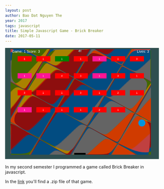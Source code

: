 ```yaml
---
layout: post
author: Bao Dat Nguyen The
year: 2017
tags: javascript
title: Simple Javascript Game - Brick Breaker
date: 2017-05-11
---
```


![Screenshot of the game](/assets/img/brick_breaker_screenshot.png)

In my second semester I programmed a game called Brick Breaker in javascript.

In the [link](/assets/Brick_Breaker_1.0.zip) you'll find a .zip file of that game.
